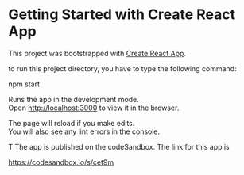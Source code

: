 # Getting Started with Create React App

This project was bootstrapped with [Create React App](https://github.com/facebook/create-react-app).



to run this  project directory, you have to type the following command:

npm start

Runs the app in the development mode.\
Open [http://localhost:3000](http://localhost:3000) to view it in the browser.

The page will reload if you make edits.\
You will also see any lint errors in the console.

T
The app is published on the codeSandbox. The link for this app is 

https://codesandbox.io/s/cet9m
